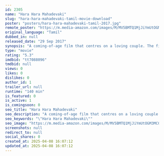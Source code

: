 ```yaml
---
id: 2305
name: "Hara Hara Mahadevaki"
slug: "hara-hara-mahadevaki-tamil-movie-download"
poster: "posters/hara-hara-mahadevaki-tamil-2017.jpg"
remote_poster: "https://m.media-amazon.com/images/M/MV5BMTQ1MjJiYmUtOGM3MC00M2U0LTgyNzAtOTc5NzUxNDI2Mjc1XkEyXkFqcGc@._V1_SX300.jpg"
original_language: "Tamil"
dubbed_in: null
released_date: "29 Sep 2017"
synopsis: "A coming-of-age film that centres on a loving couple. The film follows the couple's romantic relationship and eventually, their breakup with each other."
type: "movie"
rating: "5.3"
imdbid: "tt7088096"
tmdbid: null
views: 0
likes: 0
dislikes: 0
author_id: 1
trailer_url: null
runtime: "140 min"
is_featured: 0
is_active: 1
is_comingsoon: 0
seo_title: "Hara Hara Mahadevaki"
seo_description: "A coming-of-age film that centres on a loving couple. The film follows the couple's romantic relationship and eventually, their breakup with each other."
seo_keywords: "\"Hara Hara Mahadevaki\""
seo_image: "https://m.media-amazon.com/images/M/MV5BMTQ1MjJiYmUtOGM3MC00M2U0LTgyNzAtOTc5NzUxNDI2Mjc1XkEyXkFqcGc@._V1_SX300.jpg"
screenshots: null
redirect_to: null
social_shares: 0
created_at: 2025-04-08 16:07:12
updated_at: 2025-04-08 16:07:12
---
```


